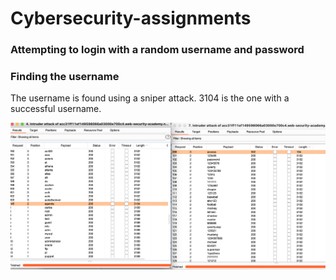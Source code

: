 # Cybersecurity-assignments

### Attempting to login with a random username and password

### Finding the username
The username is found using a sniper attack.
3104 is the one with a successful username.


![Sniper Attack to find username](https://github.com/Lanelle1398/Cybersecurity-assignments/blob/main/Screen%20Shot%202021-08-23%20at%2011.02.29%20PM.png?raw=true)
